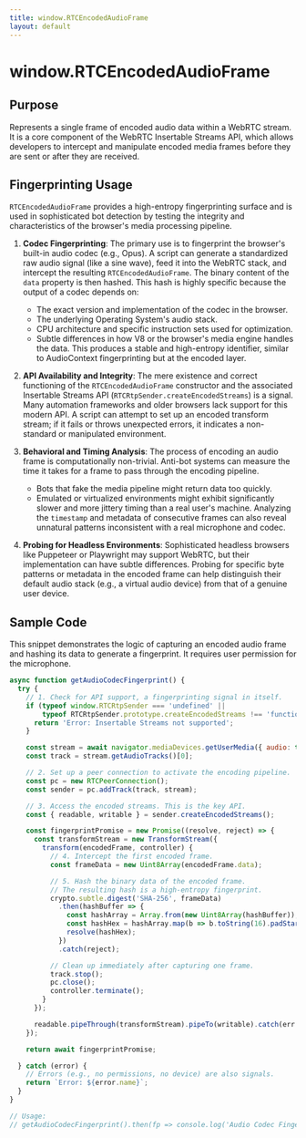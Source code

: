 ```yaml
---
title: window.RTCEncodedAudioFrame
layout: default
---
```

# window.RTCEncodedAudioFrame
## Purpose
Represents a single frame of encoded audio data within a WebRTC stream. It is a core component of the WebRTC Insertable Streams API, which allows developers to intercept and manipulate encoded media frames before they are sent or after they are received.

## Fingerprinting Usage
`RTCEncodedAudioFrame` provides a high-entropy fingerprinting surface and is used in sophisticated bot detection by testing the integrity and characteristics of the browser's media processing pipeline.

1.  **Codec Fingerprinting**: The primary use is to fingerprint the browser's built-in audio codec (e.g., Opus). A script can generate a standardized raw audio signal (like a sine wave), feed it into the WebRTC stack, and intercept the resulting `RTCEncodedAudioFrame`. The binary content of the `data` property is then hashed. This hash is highly specific because the output of a codec depends on:
    *   The exact version and implementation of the codec in the browser.
    *   The underlying Operating System's audio stack.
    *   CPU architecture and specific instruction sets used for optimization.
    *   Subtle differences in how V8 or the browser's media engine handles the data.
    This produces a stable and high-entropy identifier, similar to AudioContext fingerprinting but at the encoded layer.

2.  **API Availability and Integrity**: The mere existence and correct functioning of the `RTCEncodedAudioFrame` constructor and the associated Insertable Streams API (`RTCRtpSender.createEncodedStreams`) is a signal. Many automation frameworks and older browsers lack support for this modern API. A script can attempt to set up an encoded transform stream; if it fails or throws unexpected errors, it indicates a non-standard or manipulated environment.

3.  **Behavioral and Timing Analysis**: The process of encoding an audio frame is computationally non-trivial. Anti-bot systems can measure the time it takes for a frame to pass through the encoding pipeline.
    *   Bots that fake the media pipeline might return data too quickly.
    *   Emulated or virtualized environments might exhibit significantly slower and more jittery timing than a real user's machine.
    Analyzing the `timestamp` and metadata of consecutive frames can also reveal unnatural patterns inconsistent with a real microphone and codec.

4.  **Probing for Headless Environments**: Sophisticated headless browsers like Puppeteer or Playwright may support WebRTC, but their implementation can have subtle differences. Probing for specific byte patterns or metadata in the encoded frame can help distinguish their default audio stack (e.g., a virtual audio device) from that of a genuine user device.

## Sample Code
This snippet demonstrates the logic of capturing an encoded audio frame and hashing its data to generate a fingerprint. It requires user permission for the microphone.

```javascript
async function getAudioCodecFingerprint() {
  try {
    // 1. Check for API support, a fingerprinting signal in itself.
    if (typeof window.RTCRtpSender === 'undefined' ||
        typeof RTCRtpSender.prototype.createEncodedStreams !== 'function') {
      return 'Error: Insertable Streams not supported';
    }

    const stream = await navigator.mediaDevices.getUserMedia({ audio: true, video: false });
    const track = stream.getAudioTracks()[0];

    // 2. Set up a peer connection to activate the encoding pipeline.
    const pc = new RTCPeerConnection();
    const sender = pc.addTrack(track, stream);

    // 3. Access the encoded streams. This is the key API.
    const { readable, writable } = sender.createEncodedStreams();

    const fingerprintPromise = new Promise((resolve, reject) => {
      const transformStream = new TransformStream({
        transform(encodedFrame, controller) {
          // 4. Intercept the first encoded frame.
          const frameData = new Uint8Array(encodedFrame.data);

          // 5. Hash the binary data of the encoded frame.
          // The resulting hash is a high-entropy fingerprint.
          crypto.subtle.digest('SHA-256', frameData)
            .then(hashBuffer => {
              const hashArray = Array.from(new Uint8Array(hashBuffer));
              const hashHex = hashArray.map(b => b.toString(16).padStart(2, '0')).join('');
              resolve(hashHex);
            })
            .catch(reject);

          // Clean up immediately after capturing one frame.
          track.stop();
          pc.close();
          controller.terminate();
        }
      });

      readable.pipeThrough(transformStream).pipeTo(writable).catch(err => {});
    });

    return await fingerprintPromise;

  } catch (error) {
    // Errors (e.g., no permissions, no device) are also signals.
    return `Error: ${error.name}`;
  }
}

// Usage:
// getAudioCodecFingerprint().then(fp => console.log('Audio Codec Fingerprint:', fp));
```